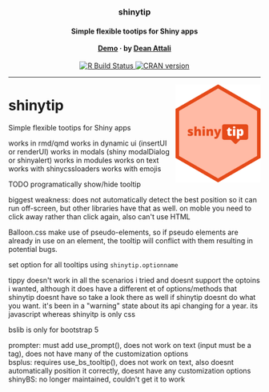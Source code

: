 <p align="center">
  <h3 align="center">shinytip</h3>

  <h4 align="center">
    Simple flexible tootips for Shiny apps
    <br><br>
    <a href="https://daattali.com/shiny/shinytip-demo/">Demo</a>
    &middot;
    by <a href="https://deanattali.com">Dean Attali</a>
  </h4>

  <p align="center">
    <a href="https://github.com/daattali/shinytip/actions">
      <img src="https://github.com/daattali/shinytip/workflows/R-CMD-check/badge.svg" alt="R Build Status" />
    </a>
    <a href="https://cran.r-project.org/package=shinytip">
      <img src="https://www.r-pkg.org/badges/version/shinytip" alt="CRAN version" />
    </a>
  </p>

</p>

---

<img src="inst/img/hex.png" width="170" align="right"/>

# shinytip
Simple flexible tootips for Shiny apps

works in rmd/qmd
works in dynamic ui (insertUI or renderUI)
works in modals (shiny modalDialog or shinyalert)
works in modules
works on text
works with shinycssloaders
works with emojis

TODO programatically show/hide tooltip

biggest weakness: does not automatically detect the best position so it can run off-screen, but other libraries have that as well.
on moble you need to click away rather than click again, also can't use HTML

Balloon.css make use of pseudo-elements, so if pseudo elements are already in use on an element, the tooltip will conflict with them resulting in potential bugs.


set option for all tooltips using `shinytip.optionname`



tippy doesn't work in all the scenarios i tried and doesnt support the optoins i wanted, although it does have a different et of options/methods that shinytip doesnt have so take a look there as well if shinytip doesnt do what you want. it's been in a "warning" state about its api changing for a year. its javascript whereas shinyitp is only css

bslib is only for bootstrap 5

prompter: must add use_prompt(), does not work on text (input must be a tag), does not have many of the customization options  
bsplus: requires use_bs_tooltip(), does not work on text, also doesnt automatically position it correctly, doesnt have any customization options
shinyBS: no longer maintained, couldn't get it to work

